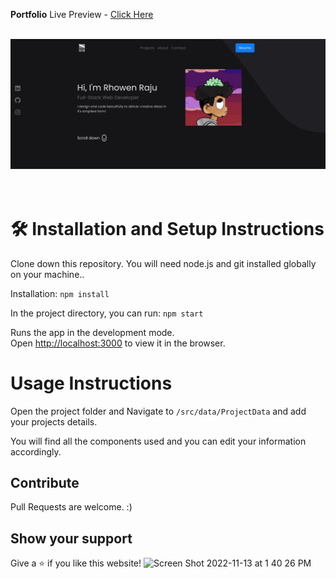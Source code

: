 **Portfolio**
Live Preview - [Click Here](https://gurusheshp.vercel.app/)

<br/>
<div align="center">
  <img alt="Demo" src="public/mockup.png" />
</div>
<br/>
<br/>

# 🛠 Installation and Setup Instructions

Clone down this repository. You will need node.js and git installed globally on your machine..

Installation: `npm install`

In the project directory, you can run: `npm start`

Runs the app in the development mode.\
Open [http://localhost:3000](http://localhost:3000) to view it in the browser.

# Usage Instructions

Open the project folder and Navigate to `/src/data/ProjectData` and add your projects details.

You will find all the components used and you can edit your information accordingly.

## Contribute

Pull Requests are welcome. :)

## Show your support

Give a ⭐ if you like this website!
<img width="1913" alt="Screen Shot 2022-11-13 at 1 40 26 PM" src="https://user-images.githubusercontent.com/105147266/201547413-c7809f1e-2609-4097-8d00-938e7de89543.png">


